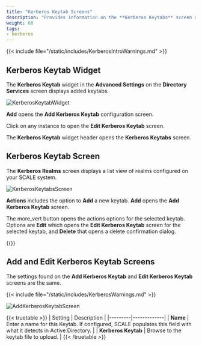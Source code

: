 ```yaml
---
title: "Kerberos Keytab Screens"
description: "Provides information on the **Kerberos Keytabs** screen and widget settings."
weight: 60
tags:
- kerberos
---
```


{{< include file="/static/includes/KerberosIntroWarnings.md" >}}

## Kerberos Keytab Widget

The **Kerberos Keytab** widget in the **Advanced Settings** on the **Directory Services** screen displays added keytabs. 

![KerberosKeytabWidget](/images/SCALE/Credentials/KerberosKeytabWidget.png "Kerberos Keytab Widget")

**Add** opens the **Add Kerberos Keytab** configuration screen.

Click on any instance to open the **Edit Kerberos Keytab** screen.

The **Kerberos Keytab** widget header opens the **Kerberos Keytabs** screen.

## Kerberos Keytab Screen

The **Kerberos Realms** screen displays a list view of realms configured on your SCALE system.

![KerberosKeytabsScreen](/images/SCALE/Credentials/KerberosKeytabsScreen.png "Kerberos Keytabs Screen")

**Actions** includes the option to **Add** a new keytab. **Add** opens the **Add Kerberos Keytab** screen.

The <span class="material-icons">more_vert</span> button opens the actions options for the selected keytab. Options are **Edit** which opens the **Edit Kerberos Keytab** screen for the selected keytab, and **Delete** that opens a delete confirmation dialog.

{{<include file="/static/includes/addcolumnorganizer.md">}}

## Add and Edit Kerberos Keytab Screens
The settings found on the **Add Kerberos Keytab** and **Edit Kerberos Keytab** screens are the same. 

{{< include file="/static/includes/KerberosWarnings.md" >}}

![AddKerberosKeytabScreen](/images/SCALE/Credentials/AddKerberosKeytabScreen.png "Add Kerberos Keytab")

{{< truetable >}}
| Setting | Description |
|---------|-------------|
| **Name** | Enter a name for this Keytab. If configured, SCALE populates this field with what it detects in Active Directory. |
| **Kerberos Keytab** | Browse to the keytab file to upload. |
{{< /truetable >}}
